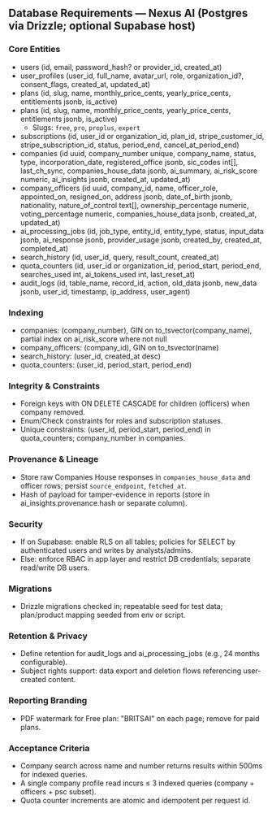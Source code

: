 ## Database Requirements — Nexus AI (Postgres via Drizzle; optional Supabase host)

### Core Entities
- users (id, email, password_hash? or provider_id, created_at)
- user_profiles (user_id, full_name, avatar_url, role, organization_id?, consent_flags, created_at, updated_at)
- plans (id, slug, name, monthly_price_cents, yearly_price_cents, entitlements jsonb, is_active)
 - plans (id, slug, name, monthly_price_cents, yearly_price_cents, entitlements jsonb, is_active)
   - Slugs: `free`, `pro`, `proplus`, `expert`
- subscriptions (id, user_id or organization_id, plan_id, stripe_customer_id, stripe_subscription_id, status, period_end, cancel_at_period_end)
- companies (id uuid, company_number unique, company_name, status, type, incorporation_date, registered_office jsonb, sic_codes int[], last_ch_sync, companies_house_data jsonb, ai_summary, ai_risk_score numeric, ai_insights jsonb, created_at, updated_at)
- company_officers (id uuid, company_id, name, officer_role, appointed_on, resigned_on, address jsonb, date_of_birth jsonb, nationality, nature_of_control text[], ownership_percentage numeric, voting_percentage numeric, companies_house_data jsonb, created_at, updated_at)
- ai_processing_jobs (id, job_type, entity_id, entity_type, status, input_data jsonb, ai_response jsonb, provider_usage jsonb, created_by, created_at, completed_at)
- search_history (id, user_id, query, result_count, created_at)
- quota_counters (id, user_id or organization_id, period_start, period_end, searches_used int, ai_tokens_used int, last_reset_at)
- audit_logs (id, table_name, record_id, action, old_data jsonb, new_data jsonb, user_id, timestamp, ip_address, user_agent)

### Indexing
- companies: (company_number), GIN on to_tsvector(company_name), partial index on ai_risk_score where not null
- company_officers: (company_id), GIN on to_tsvector(name)
- search_history: (user_id, created_at desc)
- quota_counters: (user_id, period_start, period_end)

### Integrity & Constraints
- Foreign keys with ON DELETE CASCADE for children (officers) when company removed.
- Enum/Check constraints for roles and subscription statuses.
- Unique constraints: (user_id, period_start, period_end) in quota_counters; company_number in companies.

### Provenance & Lineage
- Store raw Companies House responses in `companies_house_data` and officer rows; persist `source_endpoint`, `fetched_at`.
- Hash of payload for tamper-evidence in reports (store in ai_insights.provenance.hash or separate column).

### Security
- If on Supabase: enable RLS on all tables; policies for SELECT by authenticated users and writes by analysts/admins.
- Else: enforce RBAC in app layer and restrict DB credentials; separate read/write DB users.

### Migrations
- Drizzle migrations checked in; repeatable seed for test data; plan/product mapping seeded from env or script.

### Retention & Privacy
- Define retention for audit_logs and ai_processing_jobs (e.g., 24 months configurable).
- Subject rights support: data export and deletion flows referencing user-created content.

### Reporting Branding
- PDF watermark for Free plan: "BRITSAI" on each page; remove for paid plans.

### Acceptance Criteria
- Company search across name and number returns results within 500ms for indexed queries.
- A single company profile read incurs ≤ 3 indexed queries (company + officers + psc subset).
- Quota counter increments are atomic and idempotent per request id.


